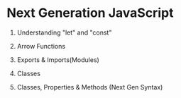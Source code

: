 # Next Generation JavaScript


1. Understanding "let" and "const"

2. Arrow Functions

3. Exports & Imports(Modules)

4. Classes

5. Classes, Properties & Methods (Next Gen Syntax)
